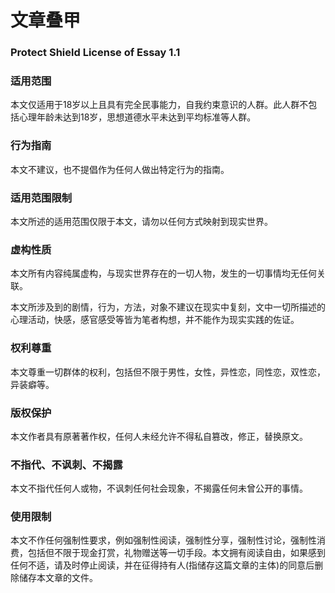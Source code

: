 # 文章叠甲
### Protect Shield License of Essay 1.1
### 适用范围
本文仅适用于18岁以上且具有完全民事能力，自我约束意识的人群。此人群不包括心理年龄未达到18岁，思想道德水平未达到平均标准等人群。

### 行为指南
本文不建议，也不提倡作为任何人做出特定行为的指南。

### 适用范围限制
本文所述的适用范围仅限于本文，请勿以任何方式映射到现实世界。

### 虚构性质
本文所有内容纯属虚构，与现实世界存在的一切人物，发生的一切事情均无任何关联。

本文所涉及到的剧情，行为，方法，对象不建议在现实中复刻，文中一切所描述的心理活动，快感，感官感受等皆为笔者构想，并不能作为现实实践的佐证。

### 权利尊重
本文尊重一切群体的权利，包括但不限于男性，女性，异性恋，同性恋，双性恋，异装癖等。

### 版权保护
本文作者具有原著著作权，任何人未经允许不得私自篡改，修正，替换原文。



### 不指代、不讽刺、不揭露
本文不指代任何人或物，不讽刺任何社会现象，不揭露任何未曾公开的事情。

### 使用限制
本文不作任何强制性要求，例如强制性阅读，强制性分享，强制性讨论，强制性消费，包括但不限于现金打赏，礼物赠送等一切手段。本文拥有阅读自由，如果感到任何不适，请及时停止阅读，并在征得持有人(指储存这篇文章的主体)的同意后删除储存本文章的文件。